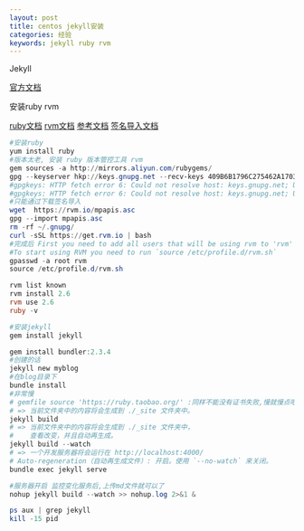 ```yaml
---
layout: post
title: centos jekyll安装
categories: 经验
keywords: jekyll ruby rvm
---
```


Jekyll

[官方文档](http://jekyllcn.com/docs/installation/)

安装ruby rvm

[ruby文档](http://www.ruby-lang.org/en/downloads/)   [rvm文档](http://rvm.io/)   [参考文档](https://www.cnblogs.com/wxzhe/p/10751449.html)   [签名导入文档](https://stackoverflow.com/questions/29218225/key-issue-with-installing-rvm-ruby-version-manager)

```powershell
#安装ruby
yum install ruby
#版本太老, 安装 ruby 版本管控工具 rvm
gem sources -a http://mirrors.aliyun.com/rubygems/
gpg --keyserver hkp://keys.gnupg.net --recv-keys 409B6B1796C275462A1703113804BB82D39DC0E3 7D2BAF1CF37B13E2069D6956105BD0E739499BDB
#gpgkeys: HTTP fetch error 6: Could not resolve host: keys.gnupg.net; Unknown error
#gpgkeys: HTTP fetch error 6: Could not resolve host: keys.gnupg.net; Unknown error
#只能通过下载签名导入
wget  https://rvm.io/mpapis.asc
gpg --import mpapis.asc
rm -rf ~/.gnupg/
curl -sSL https://get.rvm.io | bash 
#完成后 First you need to add all users that will be using rvm to 'rvm' group,
#To start using RVM you need to run `source /etc/profile.d/rvm.sh`
gpasswd -a root rvm
source /etc/profile.d/rvm.sh

rvm list known
rvm install 2.6
rvm use 2.6
ruby -v
```

```powershell
#安装jekyll
gem install jekyll

gem install bundler:2.3.4
#创建的话
jekyll new myblog
#在blog目录下
bundle install
#非常慢
# gemfile source 'https://ruby.taobao.org/' :同样不能没有证书失败,慢就慢点吧
# => 当前文件夹中的内容将会生成到 ./_site 文件夹中。
jekyll build
# => 当前文件夹中的内容将会生成到 ./_site 文件夹中，
#    查看改变，并且自动再生成。
jekyll build --watch
# => 一个开发服务器将会运行在 http://localhost:4000/
# Auto-regeneration（自动再生成文件）: 开启。使用 `--no-watch` 来关闭。
bundle exec jekyll serve 

#服务器开启 监控变化服务后,上传md文件就可以了
nohup jekyll build --watch >> nohup.log 2>&1 &

ps aux | grep jekyll
kill -15 pid
```
